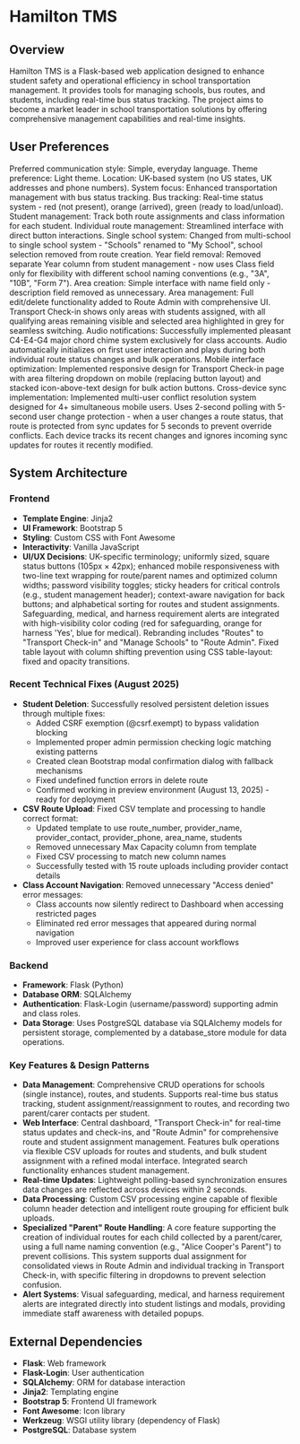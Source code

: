 # Hamilton TMS

## Overview
Hamilton TMS is a Flask-based web application designed to enhance student safety and operational efficiency in school transportation management. It provides tools for managing schools, bus routes, and students, including real-time bus status tracking. The project aims to become a market leader in school transportation solutions by offering comprehensive management capabilities and real-time insights.

## User Preferences
Preferred communication style: Simple, everyday language.
Theme preference: Light theme.
Location: UK-based system (no US states, UK addresses and phone numbers).
System focus: Enhanced transportation management with bus status tracking.
Bus tracking: Real-time status system - red (not present), orange (arrived), green (ready to load/unload).
Student management: Track both route assignments and class information for each student.
Individual route management: Streamlined interface with direct button interactions.
Single school system: Changed from multi-school to single school system - "Schools" renamed to "My School", school selection removed from route creation.
Year field removal: Removed separate Year column from student management - now uses Class field only for flexibility with different school naming conventions (e.g., "3A", "10B", "Form 7").
Area creation: Simple interface with name field only - description field removed as unnecessary.
Area management: Full edit/delete functionality added to Route Admin with comprehensive UI. Transport Check-in shows only areas with students assigned, with all qualifying areas remaining visible and selected area highlighted in grey for seamless switching.
Audio notifications: Successfully implemented pleasant C4-E4-G4 major chord chime system exclusively for class accounts. Audio automatically initializes on first user interaction and plays during both individual route status changes and bulk operations.
Mobile interface optimization: Implemented responsive design for Transport Check-in page with area filtering dropdown on mobile (replacing button layout) and stacked icon-above-text design for bulk action buttons.
Cross-device sync implementation: Implemented multi-user conflict resolution system designed for 4+ simultaneous mobile users. Uses 2-second polling with 5-second user change protection - when a user changes a route status, that route is protected from sync updates for 5 seconds to prevent override conflicts. Each device tracks its recent changes and ignores incoming sync updates for routes it recently modified.

## System Architecture

### Frontend
- **Template Engine**: Jinja2
- **UI Framework**: Bootstrap 5
- **Styling**: Custom CSS with Font Awesome
- **Interactivity**: Vanilla JavaScript
- **UI/UX Decisions**: UK-specific terminology; uniformly sized, square status buttons (105px × 42px); enhanced mobile responsiveness with two-line text wrapping for route/parent names and optimized column widths; password visibility toggles; sticky headers for critical controls (e.g., student management header); context-aware navigation for back buttons; and alphabetical sorting for routes and student assignments. Safeguarding, medical, and harness requirement alerts are integrated with high-visibility color coding (red for safeguarding, orange for harness 'Yes', blue for medical). Rebranding includes "Routes" to "Transport Check-in" and "Manage Schools" to "Route Admin". Fixed table layout with column shifting prevention using CSS table-layout: fixed and opacity transitions.

### Recent Technical Fixes (August 2025)
- **Student Deletion**: Successfully resolved persistent deletion issues through multiple fixes:
  - Added CSRF exemption (@csrf.exempt) to bypass validation blocking
  - Implemented proper admin permission checking logic matching existing patterns
  - Created clean Bootstrap modal confirmation dialog with fallback mechanisms
  - Fixed undefined function errors in delete route
  - Confirmed working in preview environment (August 13, 2025) - ready for deployment
- **CSV Route Upload**: Fixed CSV template and processing to handle correct format:
  - Updated template to use route_number, provider_name, provider_contact, provider_phone, area_name, students
  - Removed unnecessary Max Capacity column from template
  - Fixed CSV processing to match new column names
  - Successfully tested with 15 route uploads including provider contact details
- **Class Account Navigation**: Removed unnecessary "Access denied" error messages:
  - Class accounts now silently redirect to Dashboard when accessing restricted pages
  - Eliminated red error messages that appeared during normal navigation
  - Improved user experience for class account workflows

### Backend
- **Framework**: Flask (Python)
- **Database ORM**: SQLAlchemy
- **Authentication**: Flask-Login (username/password) supporting admin and class roles.
- **Data Storage**: Uses PostgreSQL database via SQLAlchemy models for persistent storage, complemented by a database_store module for data operations.

### Key Features & Design Patterns
- **Data Management**: Comprehensive CRUD operations for schools (single instance), routes, and students. Supports real-time bus status tracking, student assignment/reassignment to routes, and recording two parent/carer contacts per student.
- **Web Interface**: Central dashboard, "Transport Check-in" for real-time status updates and check-ins, and "Route Admin" for comprehensive route and student assignment management. Features bulk operations via flexible CSV uploads for routes and students, and bulk student assignment with a refined modal interface. Integrated search functionality enhances student management.
- **Real-time Updates**: Lightweight polling-based synchronization ensures data changes are reflected across devices within 2 seconds.
- **Data Processing**: Custom CSV processing engine capable of flexible column header detection and intelligent route grouping for efficient bulk uploads.
- **Specialized "Parent" Route Handling**: A core feature supporting the creation of individual routes for each child collected by a parent/carer, using a full name naming convention (e.g., "Alice Cooper's Parent") to prevent collisions. This system supports dual assignment for consolidated views in Route Admin and individual tracking in Transport Check-in, with specific filtering in dropdowns to prevent selection confusion.
- **Alert Systems**: Visual safeguarding, medical, and harness requirement alerts are integrated directly into student listings and modals, providing immediate staff awareness with detailed popups.

## External Dependencies
- **Flask**: Web framework
- **Flask-Login**: User authentication
- **SQLAlchemy**: ORM for database interaction
- **Jinja2**: Templating engine
- **Bootstrap 5**: Frontend UI framework
- **Font Awesome**: Icon library
- **Werkzeug**: WSGI utility library (dependency of Flask)
- **PostgreSQL**: Database system